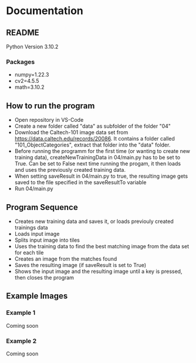 # Documentation

## README
Python Version 3.10.2
### Packages
- numpy=1.22.3
- cv2=4.5.5
- math=3.10.2

## How to run the program
* Open repository in VS-Code
* Create a new folder called "data" as subfolder of the folder "04"
* Download the Caltech-101 image data set from https://data.caltech.edu/records/20086. It contains a folder called "101_ObjectCategories", extract that folder into the "data" folder.
* Before running the programm for the first time (or wanting to create new training data), createNewTrainingData in 04/main.py has to be set to True. Can be set to False next time running the progam, it then loads and uses the previously created training data.
* When setting saveResult in 04/main.py to true, the resulting image gets saved to the file specified in the saveResultTo variable
* Run 04/main.py


## Program Sequence
* Creates new training data and saves it, or loads previouly created trainings data
* Loads input image
* Splits input image into tiles
* Uses the training data to find the best matching image from the data set for each tile
* Creates an image from the matches found
* Saves the resulting image (if saveResult is set to True)
* Shows the input image and the resulting image until a key is pressed, then closes the program


## Example Images
### Example 1
Coming soon
### Example 2
Coming soon
